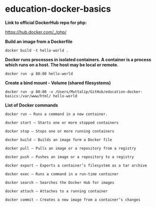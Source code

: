 # education-docker-basics #

__Link to official DockerHub repo for php:__

https://hub.docker.com/_/php/

__Build an image from a Dockerfile__

`docker build -t hello-world .`

__Docker runs processes in isolated containers. A container is a process which runs on a host. The host may be local or remote.__

`docker run -p 80:80 hello-world`

__Create a bind mount - Volume (shared filesystems)__

`docker run -p 80:80 -v /Users/Muttalip/GitHub/education-docker-basics:/var/www/html/ hello-world`

__List of Docker commands__

`docker run – Runs a command in a new container.`

`docker start – Starts one or more stopped containers`

`docker stop – Stops one or more running containers`

`docker build – Builds an image form a Docker file`

`docker pull – Pulls an image or a repository from a registry`

`docker push – Pushes an image or a repository to a registry`

`docker export – Exports a container’s filesystem as a tar archive`

`docker exec – Runs a command in a run-time container`

`docker search – Searches the Docker Hub for images`

`docker attach – Attaches to a running container`

`docker commit – Creates a new image from a container’s changes`
